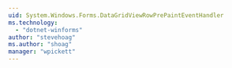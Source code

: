 ```yaml
---
uid: System.Windows.Forms.DataGridViewRowPrePaintEventHandler
ms.technology: 
  - "dotnet-winforms"
author: "stevehoag"
ms.author: "shoag"
manager: "wpickett"
---
```

